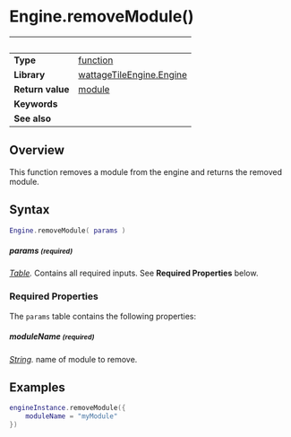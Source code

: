 # Engine.removeModule()

|                      | &nbsp;
| -------------------- | ---------------------------------------------------------------
| __Type__             | [function](http://docs.coronalabs.com/api/type/Function.html)
| __Library__          | [wattageTileEngine.Engine](type_engine.markdown)
| __Return value__     | [module](../module/type_module.markdown)
| __Keywords__         |
| __See also__         |


## Overview

This function removes a module from the engine and returns the removed
module.


## Syntax

``````lua
Engine.removeModule( params )
``````

##### params <small>(required)</small>
_[Table](http://docs.coronalabs.com/api/type/Table.html)._
Contains all required inputs. See **Required Properties** below.


### Required Properties

The `params` table contains the following properties:

##### moduleName <small>(required)</small>
_[String](https://docs.coronalabs.com/api/type/String.html)._ name of module to remove.


## Examples

``````lua
engineInstance.removeModule({
    moduleName = "myModule"
})
``````
